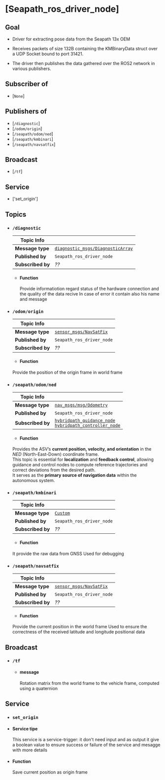 # [Seapath_ros_driver_node]

## Goal
  - Driver for extracting pose data from the Seapath 13x OEM

  - Receives packets of size 132B containing the KMBinaryData struct over a UDP Socket bound to port 31421.

  - The driver then publishes the data gathered over the ROS2 network in various publishers.

## Subscriber of
- [`None`]

## Publishers of

- [`/diagnostic`]
- [`/odom/origin`]
- [`/seapath/odom/ned`]
- [`/seapath/kmbinari`]
- [`/seapath/navsatfix`]

## Broadcast
- [`/tf`]

## Service
- ['set_origin']

## Topics

- ### `/diagnostic`

  | Topic Info         |                                  |
  |--------------------|----------------------------------|
  | **Message type**   | [`diagnostic_msgs/DiagnosticArray`](https://docs.ros.org/en/noetic/api/diagnostic_msgs/html/msg/DiagnosticArray.html) |
  | **Published by**   | `Seapath_ros_driver_node` |
  | **Subscribed by**  | *??* |
  
  - #### Function
  
    Provide informatiotion regard status of the hardware connection and the quality of the data recive
    In case of error it contain also his name and message

- ### `/odom/origin`

  | Topic Info         |                                  |
  |--------------------|----------------------------------|
  | **Message type**   | [`sensor_msgs/NavSatFix`](https://docs.ros.org/en/noetic/api/sensor_msgs/html/msg/NavSatFix.html) |
  | **Published by**   | `Seapath_ros_driver_node` |
  | **Subscribed by**  | *??* |
  
   - #### Function
    Provide the position of the origin frame in world frame

- ### `/seapath/odom/ned`

  | Topic Info         |                                  |
  |--------------------|----------------------------------|
  | **Message type**   | [`nav_msgs/msg/Odometry`](https://docs.ros2.org/foxy/api/nav_msgs/msg/Odometry.html) |
  | **Published by**   | `Seapath_ros_driver_node` |
  | **Subscribed by**  | [`hybridpath_guidance_node`](https://github.com/vortexntnu/vortex-asv/tree/doc-nodes-topics/guidance/hybridpath_guidance) <br> [`hybridpath_controller_node`](https://github.com/vortexntnu/vortex-asv/blob/doc-nodes-topics/control/hybridpath_controller) |
  
    - #### Function
  
    Provides the ASV’s **current position, velocity, and orientation** in the *NED* (North-East-Down) coordinate frame.  
    This topic is essential for **localization** and **feedback control**, allowing guidance and control nodes to compute reference trajectories and correct deviations from the desired path.  
    It serves as the **primary source of navigation data** within the autonomous system.


- ### `/seapath/kmbinari`

  | Topic Info         |                                  |
  |--------------------|----------------------------------|
  | **Message type**   | [`Custom`](https://github.com/vortexntnu/vortex-msgs/blob/main/msg/KMBinary.msg) |
  | **Published by**   | `Seapath_ros_driver_node` |
  | **Subscribed by**  | *??* |
  
  - #### Function
  
  It provide the raw data from GNSS
  Used for debugging


- ### `/seapath/navsatfix`

  | Topic Info         |                                  |
  |--------------------|----------------------------------|
  | **Message type**   | [`sensor_msgs/NavSatFix`](https://docs.ros.org/en/noetic/api/sensor_msgs/html/msg/NavSatFix.html) |
  | **Published by**   | `Seapath_ros_driver_node` |
  | **Subscribed by**  | *??* |
  
   - #### Function
  
    Provide the current position in the world frame
    Used to ensure the correctness of the received latitude and longitude positional data

## Broadcast
- ### `/tf`

  - #### message
    Rotation matrix from the world frame to the vehicle frame, computed using a quaternion

## Service

- ### `set_origin`

 - #### Service tipe
    This service is a service-trigger: it don't need input and as output it give a boolean value to ensure success or failure of the service and mesagge with more details

 - #### Function
    Save current position as origin frame
